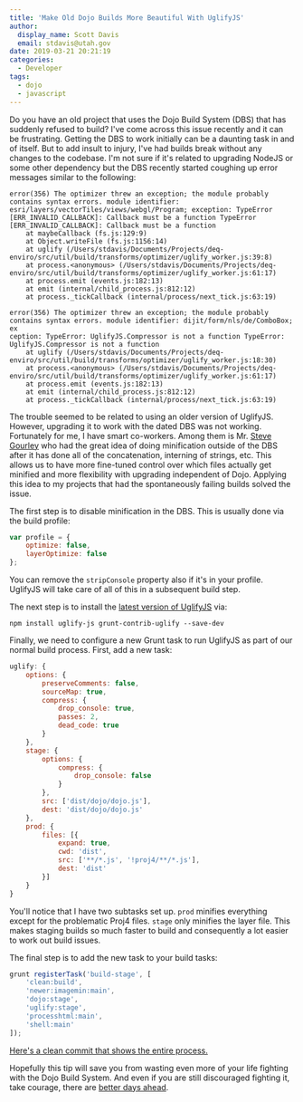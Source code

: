 ```yaml
---
title: 'Make Old Dojo Builds More Beautiful With UglifyJS'
author:
  display_name: Scott Davis
  email: stdavis@utah.gov
date: 2019-03-21 20:21:19
categories:
  - Developer
tags:
  - dojo
  - javascript
---
```


Do you have an old project that uses the Dojo Build System (DBS) that has suddenly refused to build? I've come across this issue recently and it can be frustrating. Getting the DBS to work initially can be a daunting task in and of itself. But to add insult to injury, I've had builds break without any changes to the codebase. I'm not sure if it's related to upgrading NodeJS or some other dependency but the DBS recently started coughing up error messages similar to the following:

```
error(356) The optimizer threw an exception; the module probably contains syntax errors. module identifier: esri/layers/vectorTiles/views/webgl/Program; exception: TypeError [ERR_INVALID_CALLBACK]: Callback must be a function TypeError [ERR_INVALID_CALLBACK]: Callback must be a function
    at maybeCallback (fs.js:129:9)
    at Object.writeFile (fs.js:1156:14)
    at uglify (/Users/stdavis/Documents/Projects/deq-enviro/src/util/build/transforms/optimizer/uglify_worker.js:39:8)
    at process.<anonymous> (/Users/stdavis/Documents/Projects/deq-enviro/src/util/build/transforms/optimizer/uglify_worker.js:61:17)
    at process.emit (events.js:182:13)
    at emit (internal/child_process.js:812:12)
    at process._tickCallback (internal/process/next_tick.js:63:19)
```

```
error(356) The optimizer threw an exception; the module probably contains syntax errors. module identifier: dijit/form/nls/de/ComboBox; ex
ception: TypeError: UglifyJS.Compressor is not a function TypeError: UglifyJS.Compressor is not a function
    at uglify (/Users/stdavis/Documents/Projects/deq-enviro/src/util/build/transforms/optimizer/uglify_worker.js:18:30)
    at process.<anonymous> (/Users/stdavis/Documents/Projects/deq-enviro/src/util/build/transforms/optimizer/uglify_worker.js:61:17)
    at process.emit (events.js:182:13)
    at emit (internal/child_process.js:812:12)
    at process._tickCallback (internal/process/next_tick.js:63:19)
```

The trouble seemed to be related to using an older version of UglifyJS. However, upgrading it to work with the dated DBS was not working. Fortunately for me, I have smart co-workers. Among them is Mr. [Steve Gourley](https://twitter.com/steveagrc) who had the great idea of doing minification outside of the DBS after it has done all of the concatenation, interning of strings, etc. This allows us to have more fine-tuned control over which files actually get minified and more flexibility with upgrading independent of Dojo. Applying this idea to my projects that had the spontaneously failing builds solved the issue.

The first step is to disable minification in the DBS. This is usually done via the build profile:
```js
var profile = {
    optimize: false,
    layerOptimize: false
};
```

You can remove the `stripConsole` property also if it's in your profile. UglifyJS will take care of all of this in a subsequent build step.

The next step is to install the [latest version of UglifyJS](https://www.npmjs.com/package/uglify-js) via:
```
npm install uglify-js grunt-contrib-uglify --save-dev
```

Finally, we need to configure a new Grunt task to run UglifyJS as part of our normal build process. First, add a new task:

```js
uglify: {
    options: {
        preserveComments: false,
        sourceMap: true,
        compress: {
            drop_console: true,
            passes: 2,
            dead_code: true
        }
    },
    stage: {
        options: {
            compress: {
                drop_console: false
            }
        },
        src: ['dist/dojo/dojo.js'],
        dest: 'dist/dojo/dojo.js'
    },
    prod: {
        files: [{
            expand: true,
            cwd: 'dist',
            src: ['**/*.js', '!proj4/**/*.js'],
            dest: 'dist'
        }]
    }
}
```

You'll notice that I have two subtasks set up. `prod` minifies everything except for the problematic Proj4 files. `stage` only minifies the layer file. This makes staging builds so much faster to build and consequently a lot easier to work out build issues.

The final step is to add the new task to your build tasks:
```js
grunt registerTask('build-stage', [
    'clean:build',
    'newer:imagemin:main',
    'dojo:stage',
    'uglify:stage',
    'processhtml:main',
    'shell:main'
]);
```

[Here's a clean commit that shows the entire process.](https://github.com/agrc/deq-enviro/commit/1b55a487da4ecb898f04aef13fc50fb4db13e749)

Hopefully this tip will save you from wasting even more of your life fighting with the Dojo Build System. And even if you are still discouraged fighting it, take courage, there are [better days ahead](https://github.com/agrc/atlas/blob/160ba7c8133fd438c31e2fbe0a2c93bbc24be3ce/package.json#L24).

